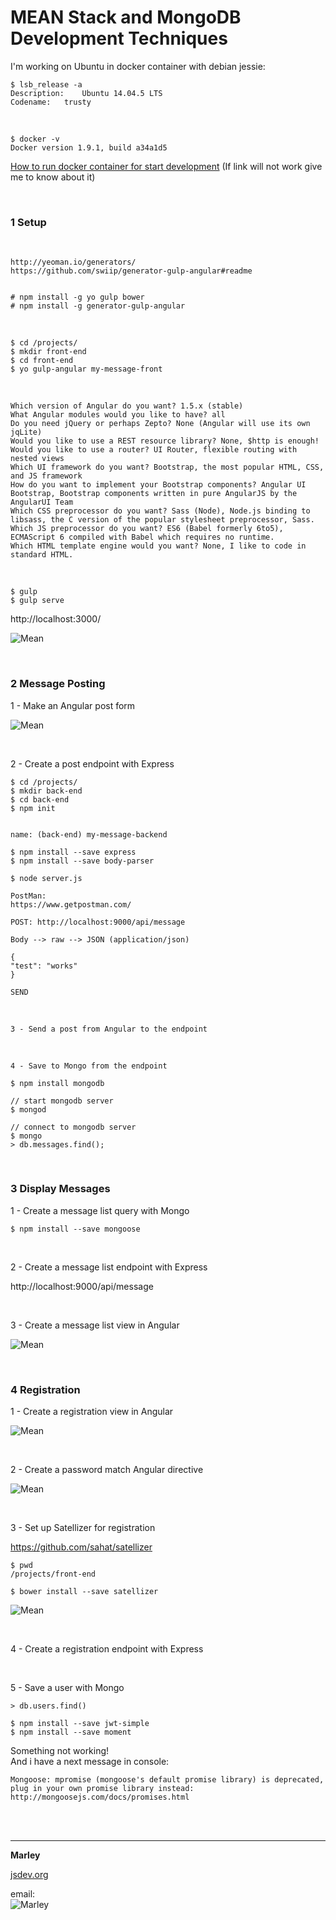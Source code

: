 # MEAN Stack and MongoDB Development Techniques


I'm working on Ubuntu in docker container with debian jessie:

    $ lsb_release -a
    Description:	Ubuntu 14.04.5 LTS
    Codename:	trusty

<br/>

    $ docker -v
    Docker version 1.9.1, build a34a1d5


<a href="http://jsdev.org/env/docker/run-container/">How to run docker container for start development</a>
(If link will not work give me to know about it)



<br/>

### 1 Setup


<br/>

    http://yeoman.io/generators/
    https://github.com/swiip/generator-gulp-angular#readme


    # npm install -g yo gulp bower
    # npm install -g generator-gulp-angular


<br/>

    $ cd /projects/
    $ mkdir front-end
    $ cd front-end
    $ yo gulp-angular my-message-front

<br/>

    Which version of Angular do you want? 1.5.x (stable)
    What Angular modules would you like to have? all
    Do you need jQuery or perhaps Zepto? None (Angular will use its own jqLite)
    Would you like to use a REST resource library? None, $http is enough!
    Would you like to use a router? UI Router, flexible routing with nested views
    Which UI framework do you want? Bootstrap, the most popular HTML, CSS, and JS framework
    How do you want to implement your Bootstrap components? Angular UI Bootstrap, Bootstrap components written in pure AngularJS by the AngularUI Team
    Which CSS preprocessor do you want? Sass (Node), Node.js binding to libsass, the C version of the popular stylesheet preprocessor, Sass.
    Which JS preprocessor do you want? ES6 (Babel formerly 6to5), ECMAScript 6 compiled with Babel which requires no runtime.
    Which HTML template engine would you want? None, I like to code in standard HTML.

<br/>

    $ gulp
    $ gulp serve

http://localhost:3000/


![Mean](/img/01-setup.png?raw=true)


<br/>

### 2 Message Posting

1 - Make an Angular post form


![Mean](/img/02-01.png?raw=true)


<br/>

2 - Create a post endpoint with Express


    $ cd /projects/
    $ mkdir back-end
    $ cd back-end
    $ npm init


    name: (back-end) my-message-backend

    $ npm install --save express
    $ npm install --save body-parser

    $ node server.js

    PostMan:  
    https://www.getpostman.com/

    POST: http://localhost:9000/api/message

    Body --> raw --> JSON (application/json)

    {
    "test": "works"
    }

    SEND

<br/>

    3 - Send a post from Angular to the endpoint

<br/>

    4 - Save to Mongo from the endpoint

    $ npm install mongodb

    // start mongodb server
    $ mongod

    // connect to mongodb server
    $ mongo
    > db.messages.find();


<br/>

### 3 Display Messages

1 - Create a message list query with Mongo


    $ npm install --save mongoose


<br/>

2 - Create a message list endpoint with Express

http://localhost:9000/api/message

<br/>

3 - Create a message list view in Angular


![Mean](/img/03-01.png?raw=true)



<br/>

### 4 Registration

1 - Create a registration view in Angular


![Mean](/img/04-01.png?raw=true)


<br/>

2 - Create a password match Angular directive

![Mean](/img/04-02.png?raw=true)

<br/>

3 - Set up Satellizer for registration

https://github.com/sahat/satellizer


    $ pwd
    /projects/front-end

    $ bower install --save satellizer


![Mean](/img/04-03.png?raw=true)


<br/>

4 - Create a registration endpoint with Express

<br/>

5 - Save a user with Mongo


    > db.users.find()

    $ npm install --save jwt-simple
    $ npm install --save moment


Something not working!  
And i have a next message in console:

    Mongoose: mpromise (mongoose's default promise library) is deprecated, plug in your own promise library instead: http://mongoosejs.com/docs/promises.html



<br/><br/>

___

**Marley**

<a href="https://jsdev.org">jsdev.org</a>

email:  
![Marley](http://img.fotografii.org/a3333333mail.gif "Marley")
